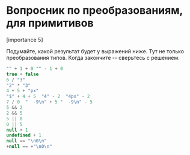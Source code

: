 # Вопросник по преобразованиям, для примитивов

[importance 5]

Подумайте, какой результат будет у выражений ниже. Тут не только преобразования типов. Когда закончите -- сверьтесь с решением.

```js
"" + 1 + 0 "" - 1 + 0
true + false
6 / "3"
"2" * "3"
4 + 5 + "px"
"$" + 4 + 5  "4" - 2  "4px" - 2 
7 / 0  "  -9\n" + 5 "  -9\n" - 5
5 && 2 
2 && 5 
5 || 0 
0 || 5
null + 1
undefined + 1
null == "\n0\n" 
+null == +"\n0\n" 
```

